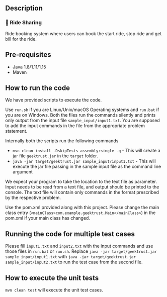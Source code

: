 ## Description
### 🚕 Ride Sharing

Ride booking system where users can book the start ride, stop ride and get bill for the ride.

## Pre-requisites
* Java 1.8/1.11/1.15
* Maven

## How to run the code

We have provided scripts to execute the code.

Use `run.sh` if you are Linux/Unix/macOS Operating systems and `run.bat` if you are on Windows.  Both the files run the commands silently and prints only output from the input file `sample_input/input1.txt`. You are supposed to add the input commands in the file from the appropriate problem statement.

Internally both the scripts run the following commands

* `mvn clean install -DskipTests assembly:single -q` - This will create a jar file `geektrust.jar` in the `target` folder.
* `java -jar target/geektrust.jar sample_input/input1.txt` - This will execute the jar file passing in the sample input file as the command line argument

We expect your program to take the location to the text file as parameter. Input needs to be read from a text file, and output should be printed to the console. The text file will contain only commands in the format prescribed by the respective problem.

Use the pom.xml provided along with this project. Please change the main class entry (`<mainClass>com.example.geektrust.Main</mainClass>`) in the pom.xml if your main class has changed.

## Running the code for multiple test cases

Please fill `input1.txt` and `input2.txt` with the input commands and use those files in `run.bat` or `run.sh`. Replace `java -jar target/geektrust.jar sample_input/input1.txt` with `java -jar target/geektrust.jar sample_input/input2.txt` to run the test case from the second file.

## How to execute the unit tests

`mvn clean test` will execute the unit test cases.